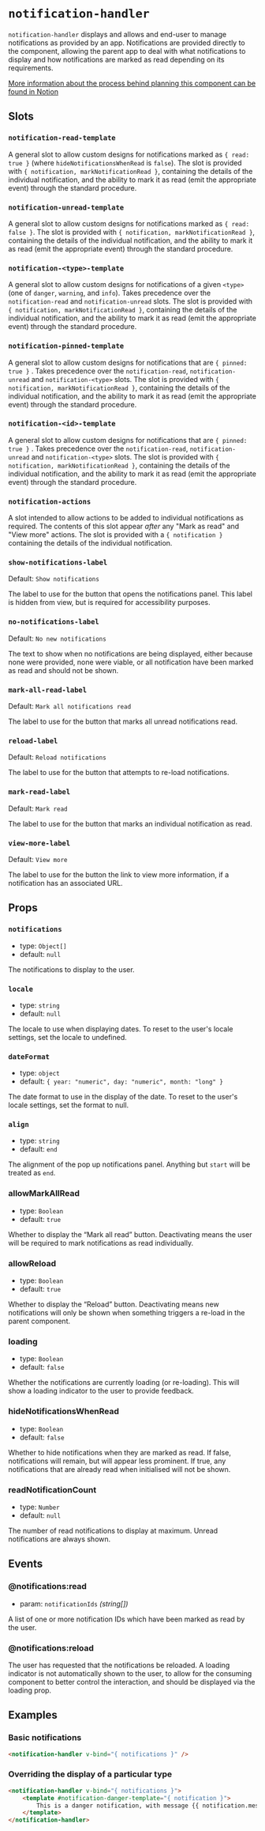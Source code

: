 # `notification-handler`

`notification-handler` displays and allows and end-user to manage notifications as provided by an app. Notifications are provided directly to the component, allowing the parent app to deal with what notifications to display and how notifications are marked as read depending on its requirements.

[More information about the process behind planning this component can be found in Notion](https://www.notion.so/lewishowles/Specification-Notification-handler-1b92b9e312118050bb76d8d9200d50a8)

## Slots

### `notification-read-template`

A general slot to allow custom designs for notifications marked as `{ read: true }` (where `hideNotificationsWhenRead` is `false`). The slot is provided with `{ notification, markNotificationRead }`, containing the details of the individual notification, and the ability to mark it as read (emit the appropriate event) through the standard procedure.

### `notification-unread-template`

A general slot to allow custom designs for notifications marked as `{ read: false }`. The slot is provided with `{ notification, markNotificationRead }`, containing the details of the individual notification, and the ability to mark it as read (emit the appropriate event) through the standard procedure.

### `notification-<type>-template`

A general slot to allow custom designs for notifications of a given `<type>` (one of `danger`, `warning`, and `info`). Takes precedence over the `notification-read` and `notification-unread` slots. The slot is provided with `{ notification, markNotificationRead }`, containing the details of the individual notification, and the ability to mark it as read (emit the appropriate event) through the standard procedure.

### `notification-pinned-template`

A general slot to allow custom designs for notifications that are `{ pinned: true }` . Takes precedence over the `notification-read`, `notification-unread` and `notification-<type>` slots. The slot is provided with `{ notification, markNotificationRead }`, containing the details of the individual notification, and the ability to mark it as read (emit the appropriate event) through the standard procedure.

### `notification-<id>-template`

A general slot to allow custom designs for notifications that are `{ pinned: true }` . Takes precedence over the `notification-read`, `notification-unread` and `notification-<type>` slots. The slot is provided with `{ notification, markNotificationRead }`, containing the details of the individual notification, and the ability to mark it as read (emit the appropriate event) through the standard procedure.

### `notification-actions`

A slot intended to allow actions to be added to individual notifications as required. The contents of this slot appear _after_ any "Mark as read" and "View more" actions. The slot is provided with a `{ notification }` containing the details of the individual notification.

### `show-notifications-label`

Default: `Show notifications`

The label to use for the button that opens the notifications panel. This label is hidden from view, but is required for accessibility purposes.

### `no-notifications-label`

Default: `No new notifications`

The text to show when no notifications are being displayed, either because none were provided, none were viable, or all notification have been marked as read and should not be shown.

### `mark-all-read-label`

Default: `Mark all notifications read`

The label to use for the button that marks all unread notifications read.

### `reload-label`

Default: `Reload notifications`

The label to use for the button that attempts to re-load notifications.

### `mark-read-label`

Default: `Mark read`

The label to use for the button that marks an individual notification as read.

### `view-more-label`

Default: `View more`

The label to use for the button the link to view more information, if a notification has an associated URL.

## Props

### `notifications`

- type: `Object[]`
- default: `null`

The notifications to display to the user.

### `locale`

- type: `string`
- default: `null`

The locale to use when displaying dates. To reset to the user's locale settings, set the locale to undefined.

### `dateFormat`

- type: `object`
- default: `{ year: "numeric", day: "numeric", month: "long" }`

The date format to use in the display of the date. To reset to the user's locale settings, set the format to null.

### `align`

- type: `string`
- default: `end`

The alignment of the pop up notifications panel. Anything but `start` will be treated as `end`.

### allowMarkAllRead

- type: `Boolean`
- default: `true`

Whether to display the “Mark all read” button. Deactivating means the user will be required to mark notifications as read individually.

### allowReload

- type: `Boolean`
- default: `true`

Whether to display the “Reload” button. Deactivating means new notifications will only be shown when something triggers a re-load in the parent component.

### loading

- type: `Boolean`
- default: `false`

Whether the notifications are currently loading (or re-loading). This will show a loading indicator to the user to provide feedback.

### hideNotificationsWhenRead

- type: `Boolean`
- default: `false`

Whether to hide notifications when they are marked as read. If false, notifications will remain, but will appear less prominent. If true, any notifications that are already read when initialised will not be shown.

### readNotificationCount

- type: `Number`
- default: `null`

The number of read notifications to display at maximum. Unread notifications are always shown.

## Events

### @notifications:read

- param: `notificationIds` _(string[])_

A list of one or more notification IDs which have been marked as read by the user.

### @notifications:reload

The user has requested that the notifications be reloaded. A loading indicator is not automatically shown to the user, to allow for the consuming component to better control the interaction, and should be displayed via the loading prop.

## Examples

### Basic notifications

```html
<notification-handler v-bind="{ notifications }" />
```

### Overriding the display of a particular type

```html
<notification-handler v-bind="{ notifications }">
	<template #notification-danger-template="{ notification }">
		This is a danger notification, with message {{ notification.message }}
	</template>
</notification-handler>
```
